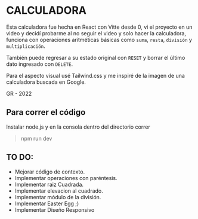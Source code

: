 # CALCULADORA

Esta calculadora fue hecha en React con Vitte desde 0, vi el proyecto en un video
y decidí probarme al no seguir el video y solo hacer la calculadora, funciona
con operaciones aritméticas básicas como `suma`, `resta`, `división` y `multiplicación`.

También puede regresar a su estado original con `RESET` y borrar el último dato
ingresado con `DELETE`.

Para el aspecto visual usé Tailwind.css y me inspiré de la imagen de una calculadora 
buscada en Google.

GR - 2022

## Para correr el código

Instalar node.js y en la consola dentro del directorio correr

> npm run dev

## TO DO:

- Mejorar código de contexto.
- Implementar operaciones con paréntesis.
- Implementar raiz Cuadrada.
- Implementar elevacion al cuadrado.
- Implementar módulo de la división.
- Implementar Easter Egg ;)
- Implementar Diseño Responsivo
